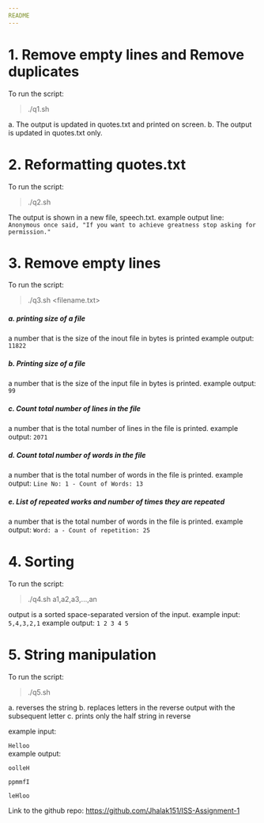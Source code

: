 ```yaml
---
README
---
```


# 1. Remove empty lines and Remove duplicates
To run the script:
> ./q1.sh    

a. The output is updated in quotes.txt and printed on screen.
b. The output is updated in quotes.txt only.


# 2. Reformatting quotes.txt
To run the script:
> ./q2.sh    

The output is shown in a new file, speech.txt.
example output line: `Anonymous once said, "If you want to achieve greatness stop asking for permission."`

# 3. Remove empty lines
To run the script:
> ./q3.sh <filename.txt>


##### a. printing size of a file
a number that is the size of the inout file in bytes is printed
example output: `11822`

##### b. Printing size of a file
a number that is the size of the input file in bytes is printed.
example output: `99`

##### c. Count total number of lines in the file
a number that is the total number of lines in the file is printed.
example output: `2071`

##### d. Count total number of words in the file
a number that is the total number of words in the file is printed.
example output: `Line No: 1 - Count of Words: 13`

##### e. List of repeated works and number of times they are repeated
a number that is the total number of words in the file is printed.
example output: `Word: a - Count of repetition: 25`

# 4. Sorting
To run the script:
> ./q4.sh
a1,a2,a3,...,an

output is a sorted space-separated version of the input.
example input: `5,4,3,2,1`
example output: `1 2 3 4 5`

# 5. String manipulation
To run the script:
> ./q5.sh
<string>

a. reverses the string
b. replaces letters in the reverse output with the subsequent letter
c. prints only the half string in reverse

example input: 
  
`Helloo`                 
example output: 
  
`oolleH`
  
`ppmmfI`

`leHloo`

Link to the github repo: https://github.com/Jhalak151/ISS-Assignment-1
